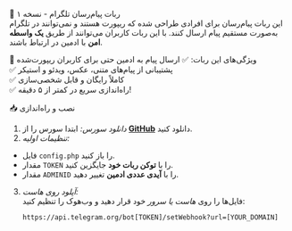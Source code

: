 🚀 ربات پیام‌رسان تلگرام - نسخه ۱  
این ربات پیام‌رسان برای افرادی طراحی شده که ریپورت هستند و نمی‌توانند در تلگرام به‌صورت مستقیم پیام ارسال کنند. با این ربات کاربران می‌توانند از طریق **یک واسطه امن** با ادمین در ارتباط باشند.  

🎯 ویژگی‌های این ربات:
✅ ارسال پیام به ادمین حتی برای کاربران ریپورت‌شده  
✅ پشتیبانی از پیام‌های متنی، عکس، ویدئو و استیکر  
✅ کاملاً رایگان و قابل شخصی‌سازی  
✅ راه‌اندازی سریع در کمتر از ۵ دقیقه!  

📥 نصب و راه‌اندازی  
1. *دانلود سورس:*
ابتدا سورس را از **[GitHub](https://github.com/bitamooz/Telegram-Messenger-Bot-V1)** دانلود کنید.  
2. *تنظیمات اولیه:*  
 - فایل `config.php` را باز کنید.  
 - مقدار `TOKEN` را با **توکن ربات خود** جایگزین کنید.  
 - مقدار `ADMINID` را با **آیدی عددی ادمین** تغییر دهید.  
3. *آپلود روی هاست:*  
فایل‌ها را روی *هاست یا سرور* خود قرار دهید و وب‌هوک را تنظیم کنید:
   ```bash
   https://api.telegram.org/bot[TOKEN]/setWebhook?url=[YOUR_DOMAIN]
